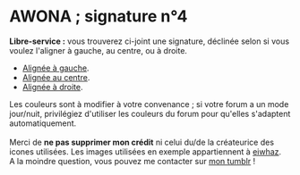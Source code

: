 # AWONA ; signature n°4
<b>Libre-service :</b> vous trouverez ci-joint une signature, déclinée selon si vous voulez l'aligner à gauche, au centre, ou à droite. 
<ul><li><a href="https://github.com/Awonaa/signatures/blob/main/signature%204/SIGNA4_gauche.html">Alignée à gauche</a>.</li>
  <li><a href="https://github.com/Awonaa/signatures/blob/main/signature%204/SIGNA4_centre.html">Alignée au centre</a>.</li>
  <li><a href="https://github.com/Awonaa/signatures/blob/main/signature%204/SIGNA4_droite.html">Alignée à droite</a>.</li></ul>

Les couleurs sont à modifier à votre convenance ; si votre forum a un mode jour/nuit, privilégiez d'utiliser les couleurs du forum pour qu'elles s'adaptent automatiquement. 
<br><br>Merci de <b>ne pas supprimer mon crédit</b> ni celui du/de la créateurice des icones utilisées.  Les images utilisées en exemple appartiennent à <a href="https://eiiihwaz.tumblr.com/">eiwhaz</a>.
<br>A la moindre question, vous pouvez me contacter sur <a href="https://awonaa.tumblr.com/">mon tumblr</a> !
